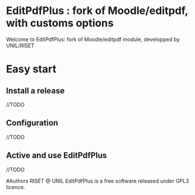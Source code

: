# EditPdfPlus : fork of Moodle/editpdf, with customs options
Welcome to EditPdfPlus: fork of Moodle/editpdf module, developped by UNIL/RISET

# Easy start
## Install a release
//TODO

## Configuration
//TODO

## Active and use EditPdfPlus
//TODO

#Authors
RISET @ UNIL
EditPdfPlus is a free software released under GPL3 licence.
